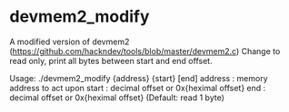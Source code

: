 # devmem2_modify

A modified version of devmem2 (https://github.com/hackndev/tools/blob/master/devmem2.c)
Change to read only, print all bytes between start and end offset.

Usage:
  ./devmem2_modify {address} {start} [end]
  address : memory address to act upon
  start : decimal offset or 0x{heximal offset}
  end : decimal offset or 0x{heximal offset} (Default: read 1 byte)
  
